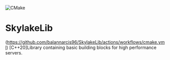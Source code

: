 ![CMake](https://github.com/balannarcis96/SkylakeLib/actions/workflows/cmake.yml/badge.svg?branch=main)
# SkylakeLib 
(https://github.com/balannarcis96/SkylakeLib/actions/workflows/cmake.yml)
[C++20]Library containing basic building blocks for high performance servers.

 
